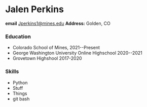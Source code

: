 # Jalen Perkins
**email** Jperkins1@mines.edu
**Address:** Golden, CO
### Education
- Colorado School of Mines, 2021--Present
- George Washington University Online Highschool 2020--2021
- Grovetown Highshool 2017-2020

### Skills
- Python
- Stuff
- Things
- git bash
